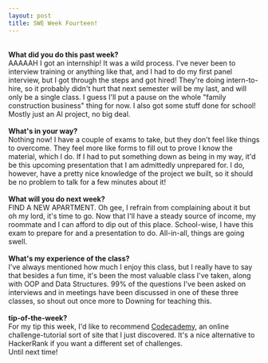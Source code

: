 ```yaml
---
layout: post
title: SWE Week Fourteen!
---
```


<br><b>What did you do this past week?</b><br>
AAAAAH I got an internship! It was a wild process. I've never been to interview training or anything like that, and I had to do my first panel interview, but I got through the steps and got hired! They're doing intern-to-hire, so it probably didn't hurt that next semester will be my last, and will only be a single class. I guess I'll put a pause on the whole "family construction business" thing for now. I also got some stuff done for school! Mostly just an AI project, no big deal.<br>
<br><b>What's in your way?</b><br>
Nothing now! I have a couple of exams to take, but they don't feel like things to overcome. They feel more like forms to fill out to prove I know the material, which I do. If I had to put something down as being in my way, it'd be this upcoming presentation that I am admittedly unprepared for. I do, however, have a pretty nice knowledge of the project we built, so it should be no problem to talk for a few minutes about it!<br>
<br><b>What will you do next week?</b><br>
FIND A NEW APARTMENT. Oh gee, I refrain from complaining about it but oh my lord, it's time to go. Now that I'll have a steady source of income, my roommate and I can afford to dip out of this place. School-wise, I have this exam to prepare for and a presentation to do. All-in-all, things are going swell.<br>
<br><b>What's my experience of the class?</b><br>
I've always mentioned how much I enjoy this class, but I really have to say that besides a fun time, it's been the most valuable class I've taken, along with OOP and Data Structures. 99% of the questions I've been asked on interviews and in meetings have been discussed in one of these three classes, so shout out once more to Downing for teaching this.<br>
<br><b>tip-of-the-week?</b><br>
For my tip this week, I'd like to recommend <a href="https://www.codecademy.com/">Codecademy</a>, an online challenge-tutorial sort of site that I just discovered. It's a nice alternative to HackerRank if you want a different set of challenges.<br>
Until next time!
